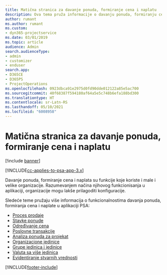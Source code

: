 ```yaml
---
title: Matična stranica za davanje ponuda, formiranje cena i naplatu
description: Ova tema pruža informacije o davanju ponuda, formiranju cena i naplati.
author: rumant
ms.author: rumant
ms.custom:
- dyn365-projectservice
ms.date: 03/01/2019
ms.topic: article
audience: Admin
search.audienceType:
- admin
- customizer
- enduser
search.app:
- D365CE
- D365PS
- ProjectOperations
ms.openlocfilehash: 0923dbca91e2975d0fd90dde012122a85e5ac700
ms.sourcegitcommit: 40f68387f594180af64a5e5c748b6efa188bd300
ms.translationtype: HT
ms.contentlocale: sr-Latn-RS
ms.lasthandoff: 05/10/2021
ms.locfileid: "6008958"
---
```

# <a name="quoting-pricing-and-billing-home-page"></a>Matična stranica za davanje ponuda, formiranje cena i naplatu

[!include [banner](../includes/psa-now-project-operations.md)]

[!INCLUDE[cc-applies-to-psa-app-3.x](../includes/cc-applies-to-psa-app-3x.md)]

Davanje ponuda, formiranje cena i naplata su funkcije koje koriste i male i velike organizacije. Razumevanjem načina njihovog funkcionisanja u aplikaciji, organizacije mogu lakše prilagoditi konfiguracije.

Sledeće teme pružaju više informacija o funkcionalnostima davanja ponuda, formiranja cena i naplate u aplikaciji PSA:

- [Proces prodaje](basic-sales-process.md)
- [Stavke ponude](basic-quote-lines.md)
- [Određivanje cena](basic-pricing.md)
- [Poslovne transakcije](basic-business-transactions.md)
- [Analiza ponuda za projekat](basic-analyzing-quotes.md)
- [Organizacione jedinice](advanced-organizational.md)
- [Grupe jedinica i jedinice](advanced-units.md)
- [Valuta sa više jedinica](advanced-currency.md)
- [Evidentiranje stvarnih vrednosti](advanced-actuals.md)


[!INCLUDE[footer-include](../includes/footer-banner.md)]